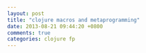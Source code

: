 ```yaml
---
layout: post
title: "clojure macros and metaprogramming"
date: 2013-08-21 09:44:20 +0800
comments: true
categories: clojure fp
---
```




